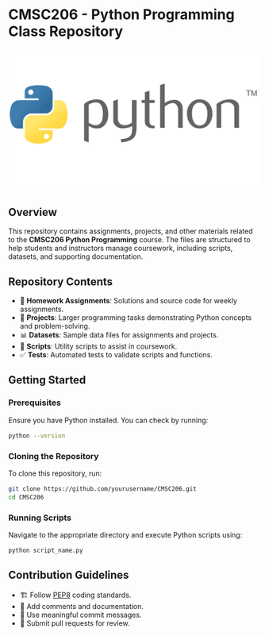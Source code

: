 # CMSC206 - Python Programming Class Repository

![CMSC206 Logo](images/Python-Logo.png)

## Overview
This repository contains assignments, projects, and other materials related to the **CMSC206 Python Programming** course. The files are structured to help students and instructors manage coursework, including scripts, datasets, and supporting documentation.

## Repository Contents
- 📂 **Homework Assignments**: Solutions and source code for weekly assignments.
- 📝 **Projects**: Larger programming tasks demonstrating Python concepts and problem-solving.
- 📊 **Datasets**: Sample data files for assignments and projects.
- 🔧 **Scripts**: Utility scripts to assist in coursework.
- ✅ **Tests**: Automated tests to validate scripts and functions.

## Getting Started
### Prerequisites
Ensure you have Python installed. You can check by running:
```sh
python --version
```

### Cloning the Repository
To clone this repository, run:
```sh
git clone https://github.com/yourusername/CMSC206.git
cd CMSC206
```

### Running Scripts
Navigate to the appropriate directory and execute Python scripts using:
```sh
python script_name.py
```


## Contribution Guidelines
- 🏗️ Follow [PEP8](https://peps.python.org/pep-0008/) coding standards.
- 📝 Add comments and documentation.
- 📌 Use meaningful commit messages.
- 🔄 Submit pull requests for review.
